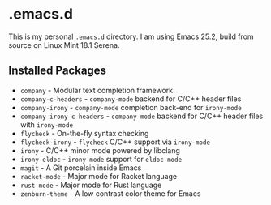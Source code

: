 # .emacs.d

This is my personal `.emacs.d` directory. I am using Emacs 25.2, build from source on Linux Mint
18.1 Serena.

## Installed Packages

- `company` - Modular text completion framework
- `company-c-headers` - `company-mode` backend for C/C++ header files
- `company-irony` - `company-mode` completion back-end for `irony-mode`
- `company-irony-c-headers` - `company-mode` backend for C/C++ header files with `irony-mode`
- `flycheck` - On-the-fly syntax checking
- `flycheck-irony` - `flycheck` C/C++ support via `irony-mode`
- `irony` - C/C++ minor mode powered by libclang
- `irony-eldoc` - `irony-mode` support for `eldoc-mode`
- `magit` - A Git porcelain inside Emacs
- `racket-mode` - Major mode for Racket language
- `rust-mode` - Major mode for Rust language
- `zenburn-theme` - A low contrast color theme for Emacs
